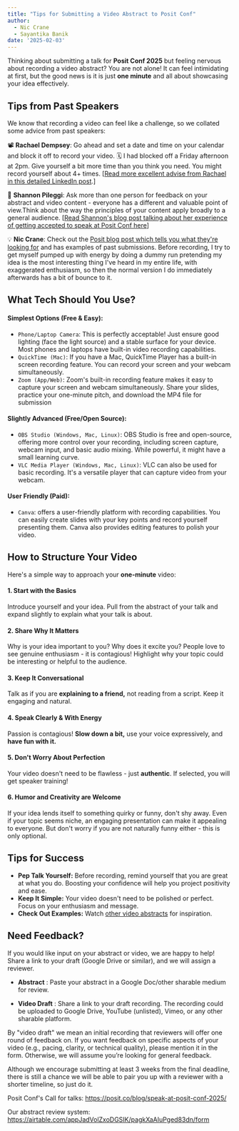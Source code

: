 ```yaml
---
title: "Tips for Submitting a Video Abstract to Posit Conf"
author: 
  - Nic Crane
  - Sayantika Banik
date: '2025-02-03'
---
```


Thinking about submitting a talk for **Posit Conf 2025** but feeling nervous about recording a video abstract? You are not alone! It can feel intimidating at first, but the good news is it is just **one minute** and all about showcasing your idea effectively.

## **Tips from Past Speakers**

We know that recording a video can feel like a challenge, so we collated some advice from past speakers:

📽  **Rachael Dempsey**: Go ahead and set a date and time on your calendar and block it off to record your video. 🗓 I had blocked off a Friday afternoon at 2pm. Give yourself a bit more time than you think you need. You might record yourself about 4+ times. [[Read more excellent advise from Rachael in this detailed LinkedIn post](https://www.linkedin.com/posts/rachaeldempsey_a-little-birdie-told-me-that-the-call-for-activity-7282863651554754563-Zy_I/).]

🎤 **Shannon Pileggi**: Ask more than one person for feedback on your abstract and video content - everyone has a different and valuable point of view.Think about the way the principles of your content apply broadly to a general audience. [[Read Shannon's blog post talking about her experience of getting accepted to speak at Posit Conf here](https://www.pipinghotdata.com/posts/2024-10-24-iterating-to-achieve-my-first-accepted-positconf-talk/)]

💡 **Nic Crane**: Check out the [Posit blog post which tells you what they're looking for](https://posit.co/blog/how-we-build-the-positconf-program/) and has examples of past submissions.  Before recording, I try to get myself pumped up with energy by doing a dummy run pretending my idea is the most interesting thing I've heard in my entire life, with exaggerated enthusiasm, so then the normal version I do immediately afterwards has a bit of bounce to it.

## **What Tech Should You Use?**

#### Simplest Options (Free & Easy):
 - `Phone/Laptop Camera`: This is perfectly acceptable! Just ensure good lighting (face the light source) and a stable surface for your device. Most phones and laptops have built-in video recording capabilities.
 - `QuickTime (Mac)`: If you have a Mac, QuickTime Player has a built-in screen recording feature. You can record your screen and your webcam simultaneously.
 - `Zoom (App/Web)`: Zoom's built-in recording feature makes it easy to capture your screen and webcam simultaneously. Share your slides, practice your one-minute pitch, and download the MP4 file for submission

#### Slightly Advanced (Free/Open Source):
 - `OBS Studio (Windows, Mac, Linux)`: OBS Studio is free and open-source, offering more control over your recording, including screen capture, webcam input, and basic audio mixing. While powerful, it might have a small learning curve.
 - `VLC Media Player (Windows, Mac, Linux)`: VLC can also be used for basic recording. It's a versatile player that can capture video from your webcam. 

#### User Friendly (Paid):
 - `Canva`: offers a user-friendly platform with recording capabilities. You can easily create slides with your key points and record yourself presenting them. Canva also provides editing features to polish your video.

## **How to Structure Your Video**

Here's a simple way to approach your **one-minute** video:

#### 1. Start with the Basics

Introduce yourself and your idea. Pull from the abstract of your talk and expand slightly to explain what your talk is about.

#### 2. Share Why It Matters

Why is your idea important to you? Why does it excite you? People love to see genuine enthusiasm - it is contagious! Highlight why your topic could be interesting or helpful to the audience.

#### 3. Keep It Conversational

Talk as if you are **explaining to a friend,** not reading from a script. Keep it engaging and natural.

#### 4. Speak Clearly & With Energy

Passion is contagious! **Slow down a bit,** use your voice expressively, and **have fun with it.**

#### 5. Don't Worry About Perfection

Your video doesn't need to be flawless - just **authentic**. If selected, you will get speaker training!

#### 6. Humor and Creativity are Welcome

If your idea lends itself to something quirky or funny, don't shy away. Even if your topic seems niche, an engaging presentation can make it appealing to everyone.  But don't worry if you are not naturally funny either - this is only optional.

## **Tips for Success**

* **Pep Talk Yourself:** Before recording, remind yourself that you are great at what you do. Boosting your confidence will help you project positivity and ease.  
* **Keep It Simple:** Your video doesn't need to be polished or perfect. Focus on your enthusiasm and message.  
* **Check Out Examples:** Watch [other video abstracts](https://posit.co/blog/how-we-build-the-positconf-program/) for inspiration.

## **Need Feedback?**

If you would like input on your abstract or video, we are happy to help! Share a link to your draft (Google Drive or similar), and we will assign a reviewer.

- **Abstract** : Paste your abstract in a Google Doc/other sharable medium for review.

- **Video Draft** : Share a link to your draft recording. The recording could be uploaded to Google Drive, YouTube (unlisted), Vimeo, or any other sharable platform.

By "video draft" we mean an initial recording that reviewers will offer one round of feedback on.  If you want feedback on specific aspects of your video (e.g., pacing, clarity, or technical quality), please mention it in the form. Otherwise, we will assume you’re looking for general feedback.

Although we encourage submitting at least 3 weeks from the final deadline, there is still a chance we will be able to pair you up with a reviewer with a shorter timeline, so just do it.

Posit Conf's Call for talks: https://posit.co/blog/speak-at-posit-conf-2025/

Our abstract review system: https://airtable.com/appJadVolZxoDGSIK/pagkXaAIuPged83dn/form
